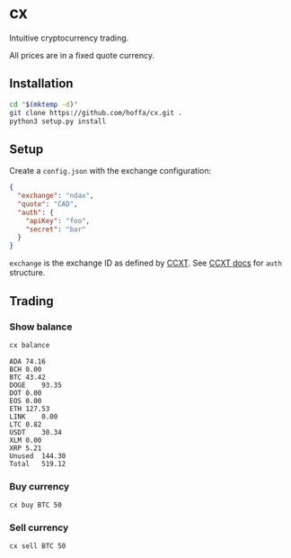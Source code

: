 # cx

Intuitive cryptocurrency trading.

All prices are in a fixed quote currency.

## Installation

```bash
cd "$(mktemp -d)"
git clone https://github.com/hoffa/cx.git .
python3 setup.py install
```

## Setup

Create a `config.json` with the exchange configuration:

```json
{
  "exchange": "ndax",
  "quote": "CAD",
  "auth": {
    "apiKey": "foo",
    "secret": "bar"
  }
}
```

`exchange` is the exchange ID as defined by [CCXT](https://github.com/ccxt/ccxt). See [CCXT docs](https://github.com/ccxt/ccxt/wiki/Manual#api-keys-setup) for `auth` structure.

## Trading

### Show balance

``` bash
cx balance
```

```
ADA	74.16
BCH	0.00
BTC	43.42
DOGE	93.35
DOT	0.00
EOS	0.00
ETH	127.53
LINK	0.00
LTC	0.82
USDT	30.34
XLM	0.00
XRP	5.21
Unused	144.30
Total	519.12
```

### Buy currency

```
cx buy BTC 50
```

### Sell currency

```
cx sell BTC 50
```
